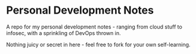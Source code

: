 # Personal Development Notes
A repo for my personal development notes - ranging from cloud stuff to infosec, with a sprinkling of DevOps thrown in.

Nothing juicy or secret in here - feel free to fork for your own self-learning.

